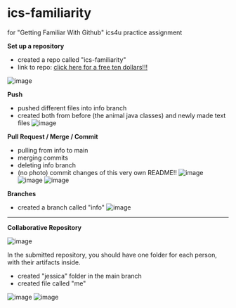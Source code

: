 # ics-familiarity
for "Getting Familiar With Github" ics4u practice assignment

**Set up a repository**
- created a repo called "ics-familiarity"
- link to repo: [click here for a free ten dollars!!!](https://github.com/jess-jpg/ics-familiarity)

![image](https://user-images.githubusercontent.com/53158247/164132605-f0ce822b-1fe3-449f-9498-d38a5ae2b515.png)

**Push**
- pushed different files into info branch
- created both from before (the animal java classes) and newly made text files
![image](https://user-images.githubusercontent.com/53158247/164132323-fd2d0f24-97f2-44fe-b313-ad7fa8990c01.png)

**Pull Request / Merge / Commit**
- pulling from info to main
- merging commits
- deleting info branch
- (no photo) commit changes of this very own README!!
![image](https://user-images.githubusercontent.com/53158247/164132481-d9bf001c-124b-4d94-ab9c-6c25b2483951.png)
![image](https://user-images.githubusercontent.com/53158247/164132573-4bdf1508-9b7a-45ab-a14a-c20652d5ebf0.png)
![image](https://user-images.githubusercontent.com/53158247/164133209-83e596ce-5409-465e-bc40-b1c509905cae.png)


**Branches**
- created a branch called "info"
![image](https://user-images.githubusercontent.com/53158247/164131977-3d6c2500-a136-4183-a3f2-c1450bf04309.png)

---

**Collaborative Repository**

![image](https://user-images.githubusercontent.com/53158247/164136081-f69b7e9c-1bbc-4dcc-bf2e-981483731389.png)


In the submitted repository, you should have one folder for each person, with their artifacts inside.
- created "jessica" folder in the main branch
- created file called "me"

![image](https://user-images.githubusercontent.com/53158247/164135849-99f64d6f-f4f8-4be3-a33f-f7469c5c01f9.png)
![image](https://user-images.githubusercontent.com/53158247/164135956-e62c2348-daff-4f1a-ba51-86cd980b727e.png)


